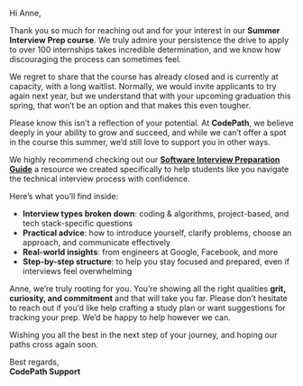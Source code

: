 Hi Anne,

Thank you so much for reaching out and for your interest in our **Summer Interview Prep course**. We truly admire your persistence the drive to apply to over 100 internships takes incredible determination, and we know how discouraging the process can sometimes feel.

We regret to share that the course has already closed and is currently at capacity, with a long waitlist. Normally, we would invite applicants to try again next year, but we understand that with your upcoming graduation this spring, that won’t be an option and that makes this even tougher.

Please know this isn’t a reflection of your potential. At **CodePath**, we believe deeply in your ability to grow and succeed, and while we can’t offer a spot in the course this summer, we’d still love to support you in other ways.

We highly recommend checking out our **[Software Interview Preparation Guide](https://codepath.org/technical-interview-guide)** a resource we created specifically to help students like you navigate the technical interview process with confidence.

Here’s what you’ll find inside:

- **Interview types broken down**: coding & algorithms, project-based, and tech stack-specific questions  
- **Practical advice**: how to introduce yourself, clarify problems, choose an approach, and communicate effectively  
- **Real-world insights**: from engineers at Google, Facebook, and more  
- **Step-by-step structure**: to help you stay focused and prepared, even if interviews feel overwhelming  

Anne, we’re truly rooting for you. You’re showing all the right qualities **grit, curiosity, and commitment** and that will take you far. Please don’t hesitate to reach out if you’d like help crafting a study plan or want suggestions for tracking your prep. We’d be happy to help however we can.

Wishing you all the best in the next step of your journey, and hoping our paths cross again soon.

Best regards,  
**CodePath Support**
